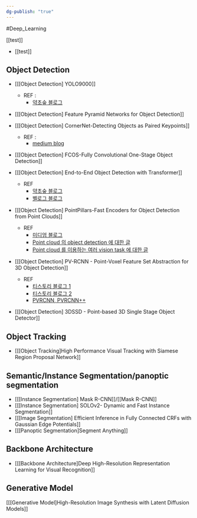 ```yaml
---
dg-publish: "true"
---
```

#Deep_Learning 

[[test]]
* [[test]]
## Object Detection
* [[[Object Detection] YOLO9000]]
	* REF : 
		* [약초숲 블로그](https://herbwood.tistory.com/17)

* [[[Object Detection] Feature Pyramid Networks for Object Detection]]

* [[[Object Detection] CornerNet-Detecting Objects as Paired Keypoints]]
	* REF : 
		* [medium blog](https://medium.com/@parkie0517/centernet-%EB%85%BC%EB%AC%B8-%EB%A6%AC%EB%B7%B0-center-region-exploration-center-pooling-%EA%B7%B8%EB%A6%AC%EA%B3%A0-cascade-corner-pooling%EC%97%90-%EA%B4%80%ED%95%B4%EC%84%9C-9a1c9672a149)

* [[[Object Detection] FCOS-Fully Convolutional One-Stage Object Detection]]

* [[[Object Detection] End-to-End Object Detection with Transformer]]
	* REF
		* [약초숲 블로그](https://herbwood.tistory.com/26)
		* [벨로그 블로그](https://velog.io/@kbm970709/%EB%85%BC%EB%AC%B8-%EB%A6%AC%EB%B7%B0-End-to-end-object-detection-with-transformers)

* [[[Object Detection] PointPillars-Fast Encoders for Object Detection from Point Clouds]]
	* REF
		* [미디엄 블로그](https://medium.com/@parkie0517/pointpillars-fast-encoders-for-object-detection-from-point-clouds-%EB%85%BC%EB%AC%B8-%EB%A6%AC%EB%B7%B0-def97c06b5e6)
		* [Point cloud 의 object detection 에 대한 글](https://daeun-computer-uneasy.tistory.com/62)
		* [Point cloud 를 이용하는 여러 vision task 에 대한 글](https://blog.testworks.co.kr/3d-ai-data-point-cloud/)

* [[[Object Detection] PV-RCNN - Point-Voxel Feature Set Abstraction for 3D Object Detection]]
	* REF
		* [티스토리 블로그 1](https://donologue.tistory.com/389)
		* [티스토리 블로그 2](https://hblog.tistory.com/7)
		* [PVRCNN, PVRCNN++](https://jaehoon-daddy.tistory.com/57)

* [[[Object Detection] 3DSSD - Point-based 3D Single Stage Object Detector]]

## Object Tracking
* [[[Object Tracking]High Performance Visual Tracking with Siamese Region Proposal Network]]


## Semantic/Instance Segmentation/panoptic segmentation
* [[[Instance Segmentation] Mask R-CNN]]/[[Mask R-CNN]]
* [[[Instance Segmentation] SOLOv2- Dynamic and Fast Instance Segmentation]]
* [[[Image Segmentation] Efficient Inference in Fully Connected CRFs with Gaussian Edge Potentials]]
* [[[Panoptic Segmentation]Segment Anything]]

## Backbone Architecture
* [[[Backbone Architecture]Deep High-Resolution Representation Learning for Visual Recognition]]

## Generative Model
[[[Generative Model]High-Resolution Image Synthesis with Latent Diffusion Models]]

